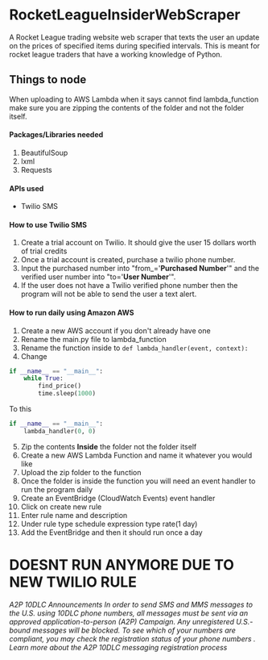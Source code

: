 # RocketLeagueInsiderWebScraper
A Rocket League trading website web scraper that texts the user an update on the prices of specified items during specified intervals. This is meant for rocket league traders that have a working knowledge of Python.

## Things to node
When uploading to AWS Lambda when it says cannot find lambda_function make sure you are zipping the contents of the folder and not the folder itself.

#### Packages/Libraries needed
1. BeautifulSoup
1. lxml
1. Requests

#### APIs used
- Twilio SMS

#### How to use Twilio SMS 
1. Create a trial account on Twilio. It should give the user 15 dollars worth of trial credits
1. Once a trial account is created, purchase a twilio phone number.
1. Input the purchased number into "from_='**Purchased Number**'" and the verified user number into "to='**User Number**'".
1. If the user does not have a Twilio verified phone number then the program will not be able to send the user a text alert.

#### How to run daily using Amazon AWS
1. Create a new AWS account if you don't already have one
2. Rename the main.py file to lambda_function
3. Rename the function inside to ```def lambda_handler(event, context):```
4. Change
```python
if __name__ == "__main__":
    while True:
        find_price() 
        time.sleep(1000)    
```
To this
```python
if __name__ == "__main__":
    lambda_handler(0, 0)
```
5. Zip the contents **Inside** the folder not the folder itself
6. Create a new AWS Lambda Function and name it whatever you would like
7. Upload the zip folder to the function
8. Once the folder is inside the function you will need an event handler to run the program daily
9. Create an EventBridge (CloudWatch Events) event handler
10. Click on create new rule
11. Enter rule name and description
12. Under rule type schedule expression type rate(1 day)
13. Add the EventBridge and then it should run once a day

# DOESNT RUN ANYMORE DUE TO NEW TWILIO RULE
*A2P 10DLC Announcements
In order to send SMS and MMS messages to the U.S. using 10DLC phone numbers, all messages must be sent via an approved application-to-person (A2P) Campaign. Any unregistered U.S.-bound messages will be blocked. To see which of your numbers are compliant, you may check the registration status of your phone numbers
. Learn more about the A2P 10DLC messaging registration process*
